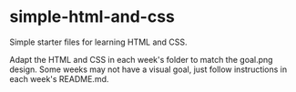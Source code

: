 # simple-html-and-css

Simple starter files for learning HTML and CSS.

Adapt the HTML and CSS in each week's folder to match the goal.png design. Some weeks may not have a visual goal, just follow instructions in each week's README.md.
